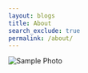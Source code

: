 ```yaml
---
layout: blogs 
title: About
search_exclude: true
permalink: /about/
---
```

<!DOCTYPE html>
<html lang="en">
<head>
    <meta charset="UTF-8">
    <meta name="viewport" content="width=device-width, initial-scale=1.0">
    <title>Image Test</title>
</head>
<body>
    <img src="/CSSE-Nico/images/2222.JPG" alt="Sample Photo">
</body>
</html>